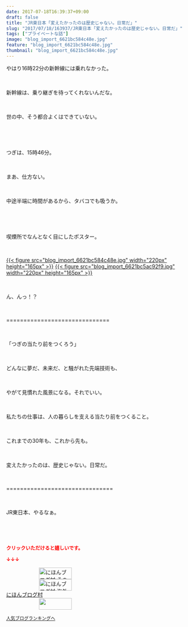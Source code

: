 ```yaml
---
date: 2017-07-18T16:39:37+09:00
draft: false
title: "JR東日本「変えたかったのは歴史じゃない。日常だ」"
slug: "2017/07/18/163937/JR東日本「変えたかったのは歴史じゃない。日常だ」"
tags: ["プライベートな話"]
image: "blog_import_6621bc584c48e.jpg"
feature: "blog_import_6621bc584c48e.jpg"
thumbnail: "blog_import_6621bc584c48e.jpg"
---
```

<p>やはり16時22分の新幹線には乗れなかった。</p><p> </p><p>新幹線は、乗り継ぎを待ってくれないんだな。</p><p> </p><p>世の中、そう都合よくはできていない。</p><p> </p><p> </p><p>つぎは、15時46分。</p><p> </p><p>まあ、仕方ない。</p><p> </p><p>中途半端に時間があるから、タバコでも吸うか。</p><p> </p><p> </p><p>喫煙所でなんとなく目にしたポスター。</p><p> </p><p><a href="blog_import_6621bc584c48e.jpg">{{< figure src="blog_import_6621bc584c48e.jpg" width="220px" height="165px" >}}</a> <a href="blog_import_6621bc5ac92f9.jpg">{{< figure src="blog_import_6621bc5ac92f9.jpg" width="220px" height="165px" >}}</a></p><p> </p><p>ん、んっ！？</p><p> </p><p>==============================</p><p> </p><p>「つぎの当たり前をつくろう」</p><p> </p><p>どんなに夢だ、未来だ、と騒がれた先端技術も、</p><p> </p><p>やがて見慣れた風景になる。それでいい。</p><p> </p><p>私たちの仕事は、人の暮らしを支える当たり前をつくること。</p><p> </p><p>これまでの30年も、これから先も。</p><p> </p><p>変えたかったのは、歴史じゃない。日常だ。</p><p> </p><p>===============================</p><p> </p><p>JR東日本、やるなぁ。</p><p> </p><p> </p><p><font color="#ff0000" size="2"><strong>クリックいただけると嬉しいです。</strong></font></p><p><font color="#ff0000" size="2"><strong>↓↓↓</strong></font></p><p><a href="ranking.html?p_cid=01260127" id="&amp;blogmura_banner" target="_blank"><img alt="にほんブログ村 その他生活ブログ 不動産投資へ" border="0" height="31" src="data:image/svg+xml;charset=utf-8,%3Csvg%20xmlns%3D%22http%3A%2F%2Fwww.w3.org%2F2000%2Fsvg%22%20title%3D%22Placeholder%20for%20Images%22%20role%3D%22presentation%22%20viewBox%3D%220%200%2088%2031%22%20%2F%3E" width="88" data-src="//life.blogmura.com/hudousantoushi/img/hudousantoushi88_31.gif" style="aspect-ratio: auto 88 / 31;"/><noscript><img alt="にほんブログ村 その他生活ブログ 不動産投資へ" border="0" height="31" src="//life.blogmura.com/hudousantoushi/img/hudousantoushi88_31.gif" width="88"></noscript></a><br/><a href="ranking.html?p_cid=01260127" target="_blank"><img alt="にほんブログ村 海外生活ブログ バリ島情報へ" border="0" height="31" src="data:image/svg+xml;charset=utf-8,%3Csvg%20xmlns%3D%22http%3A%2F%2Fwww.w3.org%2F2000%2Fsvg%22%20title%3D%22Placeholder%20for%20Images%22%20role%3D%22presentation%22%20viewBox%3D%220%200%2088%2031%22%20%2F%3E" width="88" data-src="https://img-proxy.blog-video.jp/images?url=http%3A%2F%2Foverseas.blogmura.com%2Fbali%2Fimg%2Fbali88_31.gif" style="aspect-ratio: auto 88 / 31;"/><noscript><img alt="にほんブログ村 海外生活ブログ バリ島情報へ" border="0" height="31" src="https://img-proxy.blog-video.jp/images?url=http%3A%2F%2Foverseas.blogmura.com%2Fbali%2Fimg%2Fbali88_31.gif" width="88"></noscript></a><br/><a href="ranking.html?p_cid=01260127" target="_blank">にほんブログ村</a><br/><a href="link.php?1804582" title="人気ブログランキングへ"><img border="0" height="31" src="data:image/svg+xml;charset=utf-8,%3Csvg%20xmlns%3D%22http%3A%2F%2Fwww.w3.org%2F2000%2Fsvg%22%20title%3D%22Placeholder%20for%20Images%22%20role%3D%22presentation%22%20viewBox%3D%220%200%2088%2031%22%20%2F%3E" width="88" data-src="https://blog.with2.net/img/banner/banner_22.gif" style="aspect-ratio: auto 88 / 31;"/><noscript><img border="0" height="31" src="https://blog.with2.net/img/banner/banner_22.gif" width="88"></noscript></a></p><p><a href="link.php?1804582" style="font-size: 12px;">人気ブログランキングへ</a></p>

